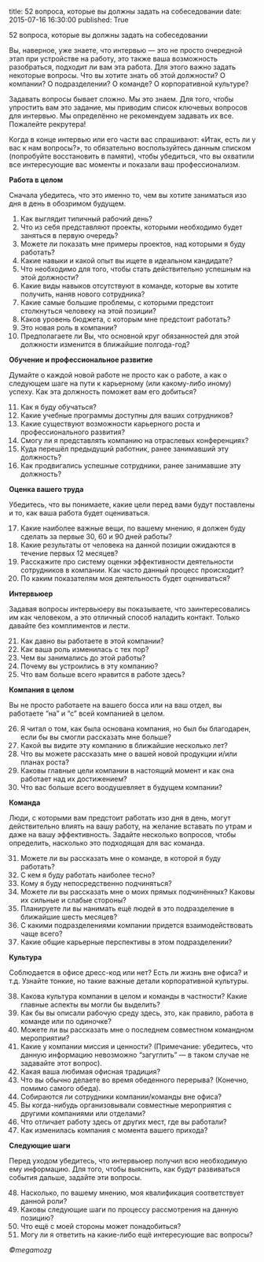 title: 52 вопроса, которые вы должны задать на собеседовании
date: 2015-07-16 16:30:00
published: True

52 вопроса, которые вы должны задать на собеседовании

Вы, наверное, уже знаете, что интервью — это не просто очередной этап при устройстве на работу, это также ваша возможность разобраться, подходит ли вам эта работа. Для этого важно задать некоторые вопросы. Что вы хотите знать об этой должности? О компании? О подразделении? О команде? О корпоративной культуре?

Задавать вопросы бывает сложно. Мы это знаем. Для того, чтобы упростить вам это задание, мы приводим список ключевых вопросов для интервью. Мы определённо не рекомендуем задавать их все. Пожалейте рекрутера!

Когда в конце интервью или его части вас спрашивают: «Итак, есть ли у вас к нам вопросы?», то обязательно воспользуйтесь данным списком (попробуйте восстановить в памяти), чтобы убедиться, что вы охватили все интересующие вас моменты и показали ваш профессионализм.

**Работа в целом**

Сначала убедитесь, что это именно то, чем вы хотите заниматься изо дня в день в обозримом будущем.

1. Как выглядит типичный рабочий день?
2. Что из себя представляют проекты, которыми необходимо будет заняться в первую очередь?
3. Можете ли показать мне примеры проектов, над которыми я буду работать?
4. Какие навыки и какой опыт вы ищете в идеальном кандидате?
5. Что необходимо для того, чтобы стать действительно успешным на этой должности?
6. Какие виды навыков отсутствуют в команде, которые вы хотите получить, наняв нового сотрудника?
7. Какие самые большие проблемы, с которыми предстоит столкнуться человеку на этой позиции?
8. Каков уровень бюджета, с которым мне предстоит работать?
9. Это новая роль в компании?
10. Предполагаете ли Вы, что основной круг обязанностей для этой должности изменится в ближайшие полгода-год?

**Обучение и профессиональное развитие**

Думайте о каждой новой работе не просто как о работе, а как о следующем шаге на пути к карьерному (или какому-либо иному) успеху. Как эта должность поможет вам его добиться?

11. Как я буду обучаться?
12. Какие учебные программы доступны для ваших сотрудников?
13. Какие существуют возможности карьерного роста и профессионального развития?
14. Смогу ли я представлять компанию на отраслевых конференциях?
15. Куда перешёл предыдущий работник, ранее занимавший эту должность?
16. Как продвигались успешные сотрудники, ранее занимавшие эту должность?

**Оценка вашего труда**

Убедитесь, что вы понимаете, какие цели перед вами будут поставлены и то, как ваша работа будет оцениваться.

17. Какие наиболее важные вещи, по вашему мнению, я должен буду сделать за первые 30, 60 и 90 дней работы?
18. Какие результаты от человека на данной позиции ожидаются в течение первых 12 месяцев?
19. Расскажите про систему оценки эффективности деятельности сотрудников в компании. Как часто данный процесс происходит?
20. По каким показателям моя деятельность будет оцениваться?

**Интервьюер**

Задавая вопросы интервьюеру вы показываете, что заинтересовались им как человеком, а это отличный способ наладить контакт. Только давайте без комплиментов и лести.

21. Как давно вы работаете в этой компании?
22. Как ваша роль изменилась с тех пор?
23. Чем вы занимались до этой работы?
24. Почему вы устроились в эту компанию?
25. Что вам больше всего нравится в работе здесь?

**Компания в целом**

Вы не просто работаете на вашего босса или на ваш отдел, вы работаете “на” и “с” всей компанией в целом.

26. Я читал о том, как была основана компания, но был бы благодарен, если бы вы смогли рассказать мне больше?
27. Какой вы видите эту компанию в ближайшие несколько лет?
28. Что вы можете рассказать мне о вашей новой продукции и/или планах роста?
29. Каковы главные цели компании в настоящий момент и как она работает над их достижением?
30. Что вас больше всего воодушевляет в будущем компании?

**Команда**

Люди, с которыми вам предстоит работать изо дня в день, могут действительно влиять на вашу работу, на желание вставать по утрам и даже на вашу эффективность. Задайте несколько вопросов, чтобы определить, насколько это подходящая для вас команда.

31. Можете ли вы рассказать мне о команде, в которой я буду работать?
32. С кем я буду работать наиболее тесно?
33. Кому я буду непосредственно подчиняться?
34. Можете ли вы рассказать мне о моих прямых подчинённых? Каковы их сильные и слабые стороны?
35. Планируете ли вы нанимать ещё людей в это подразделение в ближайшие шесть месяцев?
36. С какими подразделениями компании придется взаимодействовать чаще всего?
37. Какие общие карьерные перспективы в этом подразделении?

**Культура**

Соблюдается в офисе дресс-код или нет? Есть ли жизнь вне офиса? и т.д. Узнайте тонкие, но такие важные детали корпоративной культуры.

38. Какова культура компании в целом и команды в частности? Какие главные аспекты вы могли бы выделить?
39. Как бы вы описали рабочую среду здесь, это, как правило, работа в команде или по одиночке?
40. Можете ли вы рассказать мне о последнем совместном командном мероприятии?
41. Какие у компании миссия и ценности? (Примечание: убедитесь, что данную информацию невозможно “загуглить” — в таком случае не задавайте этот вопрос).
42. Какая ваша любимая офисная традиция?
43. Что вы обычно делаете во время обеденного перерыва? (Конечно, помимо самого обеда).
44. Собираются ли сотрудники компании/команды вне офиса?
45. Вы когда-нибудь организовывали совместные мероприятия с другими компаниями или отделами?
46. Что отличает работу здесь от других мест, где вы работали?
47. Как изменилась компания с момента вашего прихода?

**Следующие шаги**

Перед уходом убедитесь, что интервьюер получил всю необходимую ему информацию. Для того, чтобы выяснить, как будут развиваться события дальше, задайте эти вопросы.

48. Насколько, по вашему мнению, моя квалификация соответствует данной роли?
49. Каковы следующие шаги по процессу рассмотрения на данную позицию?
50. Что ещё с моей стороны может понадобиться?
51. Могу ли я ответить на какие-либо ещё интересующие вас вопросы?

*©megamozg*
